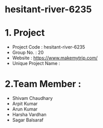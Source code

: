 # hesitant-river-6235

# 1. Project
- Project Code : hesitant-river-6235
- Group No. : 20
- Website : https://www.makemytrip.com/
- Unique Project Name : 

# 2.Team Member : 
- Shivam Chaudhary
- Arpit Kumar
- Arun Kumar 
- Harsha Vardhan
- Sagar Balsaraf
